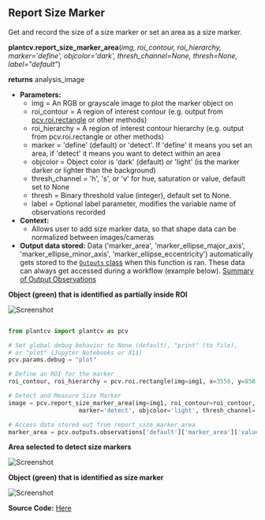 ## Report Size Marker

Get and record the size of a size marker or set an area as a size marker.

**plantcv.report_size_marker_area**(*img, roi_contour, roi_hierarchy, marker='define', objcolor='dark', thresh_channel=None,
                            thresh=None, label="default"*)

**returns** analysis_image

- **Parameters:**
    - img             = An RGB or grayscale image to plot the marker object on
    - roi_contour     = A region of interest contour (e.g. output from [pcv.roi.rectangle](roi_rectangle.md) or other methods)
    - roi_hierarchy   = A region of interest contour hierarchy (e.g. output from pcv.roi.rectangle or other methods)
    - marker          = 'define' (default) or 'detect'. If 'define' it means you set an area, if 'detect' it means you want to
                         detect within an area
    - objcolor        = Object color is 'dark' (default) or 'light' (is the marker darker or lighter than the background)
    - thresh_channel  = 'h', 's', or 'v' for hue, saturation or value, default set to None
    - thresh          = Binary threshold value (integer), default set to None.
    - label           =  Optional label parameter, modifies the variable name of observations recorded
- **Context:**
    - Allows user to add size marker data, so that shape data can be normalized between images/cameras
- **Output data stored:** Data ('marker_area', 'marker_ellipse_major_axis', 'marker_ellipse_minor_axis', 'marker_ellipse_eccentricity') 
    automatically gets stored to the 
    [`Outputs` class](outputs.md) when this function is ran. 
    These data can always get accessed during a workflow (example below). [Summary of Output Observations](output_measurements.md#summary-of-output-observations)

**Object (green) that is identified as partially inside ROI**

![Screenshot](img/documentation_images/report_size_marker/seed-image.jpg)


```python

from plantcv import plantcv as pcv

# Set global debug behavior to None (default), "print" (to file), 
# or "plot" (Jupyter Notebooks or X11)
pcv.params.debug = "plot"

# Define an ROI for the marker
roi_contour, roi_hierarchy = pcv.roi.rectangle(img=img1, x=3550, y=850, h=500, w=500)

# Detect and Measure Size Marker
image = pcv.report_size_marker_area(img=img1, roi_contour=roi_contour, roi_hierarchy=roi_hierarchy, 
                    marker='detect', objcolor='light', thresh_channel='s', thresh=120, label="default")

# Access data stored out from report_size_marker_area
marker_area = pcv.outputs.observations['default']['marker_area']['value']

```

**Area selected to detect size markers**

![Screenshot](img/documentation_images/report_size_marker/15_marker_roi.jpg)

**Object (green) that is identified as size marker**

![Screenshot](img/documentation_images/report_size_marker/21_marker_shape.jpg)

**Source Code:** [Here](https://github.com/danforthcenter/plantcv/blob/main/plantcv/plantcv/report_size_marker_area.py)
